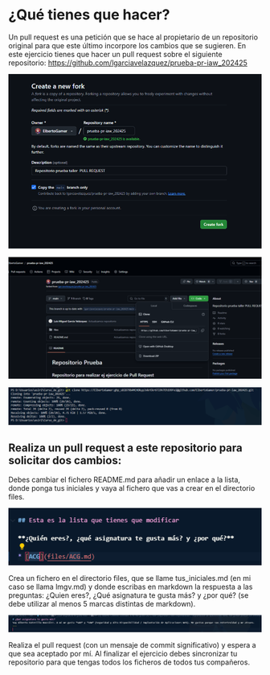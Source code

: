 ﻿# ¿Qué tienes que hacer?
Un pull request es una petición que se hace al propietario de un repositorio original para que este último incorpore los cambios que se sugieren. En este ejercicio tienes que hacer un pull request sobre el siguiente repositorio: https://github.com/lgarciavelazquez/prueba-pr-iaw_202425

![Imagen Pull Request](Img/CapturaE41.PNG)

![Imagen Pull Request](Img/CapturaE42.PNG)

![Imagen Pull Request](Img/CapturaE43.PNG)

## Realiza un pull request a este repositorio para solicitar dos cambios:

Debes cambiar el fichero README.md para añadir un enlace a la lista, donde ponga tus iniciales y vaya al fichero que vas a crear en el directorio files.

![Imagen READ.md](Img/CapturaE44.PNG)

Crea un fichero en el directorio files, que se llame tus_iniciales.md (en mi caso se llama lmgv.md) y donde escribas en markdown la respuesta a las preguntas: ¿Quien eres?, ¿Qué asignatura te gusta más? y ¿por qué? (se debe utilizar al menos 5 marcas distintas de markdown).

![Imagen ACG.md](Img/CapturaE45.PNG)

Realiza el pull request (con un mensaje de commit significativo) y espera a que sea aceptado por mí. Al finalizar el ejercicio debes sincronizar tu repositorio para que tengas todos los ficheros de todos tus compañeros.


